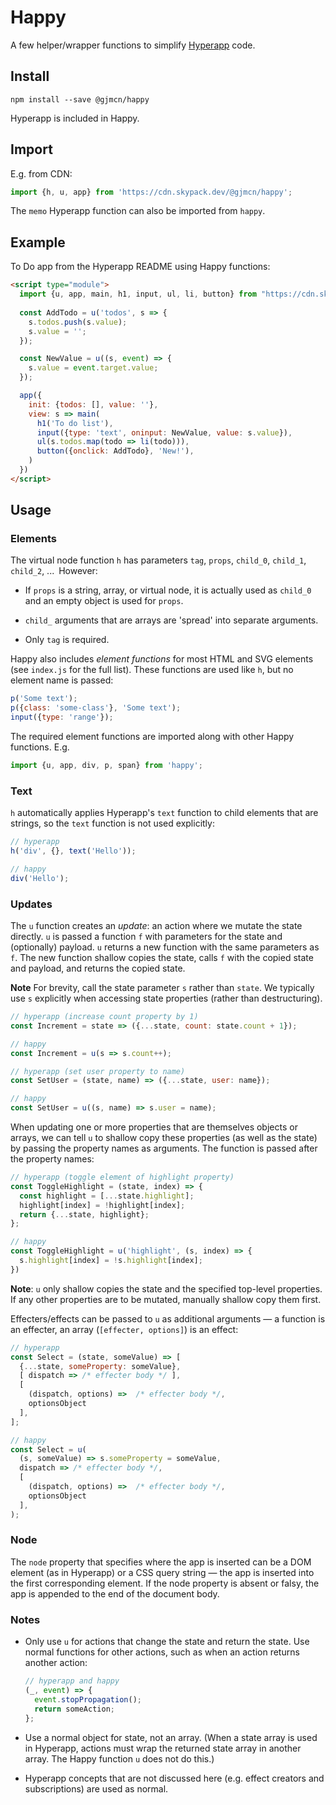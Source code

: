 # Happy

A few helper/wrapper functions to simplify [Hyperapp](https://github.com/jorgebucaran/hyperapp) code.

## Install

```
npm install --save @gjmcn/happy
```

Hyperapp is included in Happy.

## Import

E.g. from CDN:

```js
import {h, u, app} from 'https://cdn.skypack.dev/@gjmcn/happy';
```

The `memo` Hyperapp function can also be imported from `happy`.

## Example

To Do app from the Hyperapp README using Happy functions:

```html
<script type="module">
  import {u, app, main, h1, input, ul, li, button} from "https://cdn.skypack.dev/@gjmcn/happy";
    
  const AddTodo = u('todos', s => {
    s.todos.push(s.value);
    s.value = '';
  });

  const NewValue = u((s, event) => {
    s.value = event.target.value;
  });

  app({
    init: {todos: [], value: ''},
    view: s => main(
      h1('To do list'),
      input({type: 'text', oninput: NewValue, value: s.value}),
      ul(s.todos.map(todo => li(todo))),
      button({onclick: AddTodo}, 'New!'),
    )
  })
</script>
```

## Usage

### Elements

The virtual node function `h` has parameters `tag`, `props`, `child_0`, `child_1`, `child_2`, ...&ensp;However:

* If `props` is a string, array, or virtual node, it is actually used as `child_0` and an empty object is used for `props`.

* `child_` arguments that are arrays are 'spread' into separate arguments.

* Only `tag` is required.

Happy also includes _element functions_ for most HTML and SVG elements (see `index.js` for the full list). These functions are used like `h`, but no element name is passed:

```js
p('Some text');
p({class: 'some-class'}, 'Some text');
input({type: 'range'});
```

The required element functions are imported along with other Happy functions. E.g.

```js
import {u, app, div, p, span} from 'happy';
```

### Text

`h` automatically applies Hyperapp's `text` function to child elements that are strings, so the `text` function is not used explicitly: 

```js
// hyperapp
h('div', {}, text('Hello'));

// happy
div('Hello');
```

### Updates

The `u` function creates an _update_: an action where we mutate the state directly. `u` is passed a function `f` with parameters for the state and (optionally) payload. `u` returns a new function with the same parameters as `f`. The new function shallow copies the state, calls `f` with the copied state and payload, and returns the copied state.

__Note__ For brevity, call the state parameter `s` rather than `state`. We typically use `s` explicitly when accessing state properties (rather than destructuring).


```js
// hyperapp (increase count property by 1)
const Increment = state => ({...state, count: state.count + 1});

// happy
const Increment = u(s => s.count++);

// hyperapp (set user property to name)
const SetUser = (state, name) => ({...state, user: name});

// happy
const SetUser = u((s, name) => s.user = name);
```

When updating one or more properties that are themselves objects or arrays, we can tell `u` to shallow copy these properties (as well as the state) by passing the property names as arguments. The function is passed after the property names:

```js
// hyperapp (toggle element of highlight property)
const ToggleHighlight = (state, index) => {
  const highlight = [...state.highlight];
  highlight[index] = !highlight[index];
  return {...state, highlight};
};

// happy
const ToggleHighlight = u('highlight', (s, index) => {
  s.highlight[index] = !s.highlight[index];
})
```

__Note__: `u` only shallow copies the state and the specified top-level properties. If any other properties are to be mutated, manually shallow copy them first.

Effecters/effects can be passed to `u` as additional arguments &mdash; a function is an effecter, an array (`[effecter, options]`) is an effect:

```js
// hyperapp
const Select = (state, someValue) => [
  {...state, someProperty: someValue},
  [ dispatch => /* effecter body */ ],
  [
    (dispatch, options) =>  /* effecter body */,
    optionsObject    
  ],
];

// happy
const Select = u(
  (s, someValue) => s.someProperty = someValue,
  dispatch => /* effecter body */,
  [
    (dispatch, options) =>  /* effecter body */,
    optionsObject    
  ],
);
```

### Node

The `node` property that specifies where the app is inserted can be a DOM element (as in Hyperapp) or a CSS query string &mdash; the app is inserted into the first corresponding element. If the node property is absent or falsy, the app is appended to the end of the document body. 

### Notes

* Only use `u` for actions that change the state and return the state. Use normal functions for other actions, such as when an action returns another action:

  ```js
  // hyperapp and happy
  (_, event) => {
    event.stopPropagation();
    return someAction;
  };
  ```

* Use a normal object for state, not an array. (When a state array is used in Hyperapp, actions must wrap the returned state array in another array. The Happy function `u` does not do this.)

* Hyperapp concepts that are not discussed here (e.g. effect creators and subscriptions) are used as normal.